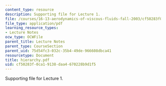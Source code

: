 ```yaml
---
content_type: resource
description: Supporting file for Lecture 1.
file: /courses/16-13-aerodynamics-of-viscous-fluids-fall-2003/cf50283f0ca19138daa4670228b9d1f5_hierarchy.pdf
file_type: application/pdf
learning_resource_types:
- Lecture Notes
ocw_type: OCWFile
parent_title: Lecture Notes
parent_type: CourseSection
parent_uid: 75d54fc3-032c-35b4-49de-966608dbca41
resourcetype: Document
title: hierarchy.pdf
uid: cf50283f-0ca1-9138-daa4-670228b9d1f5
---
```

Supporting file for Lecture 1.

